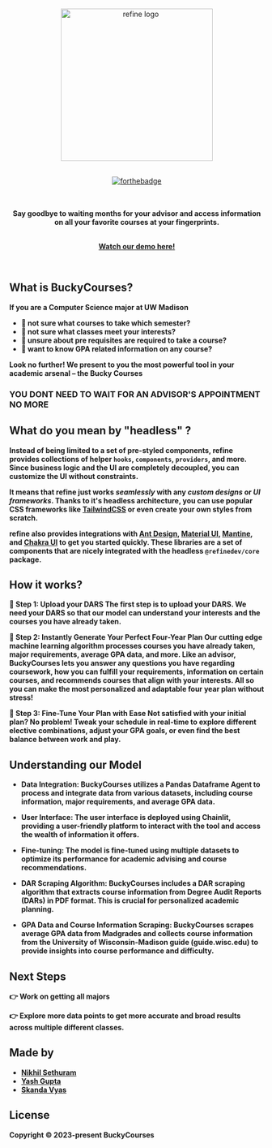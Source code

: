 <br/>

<div align="center" style="margin: 30px;">
<picture  style="display: inline-block;" >
  <source media="(prefers-color-scheme: light)" srcset="https://github.com/yashg4509/CheeseHacks2023/blob/main/output-onlinepngtools.png">
  <img alt="refine logo" width="300px" height="300px" src="https://github.com/yashg4509/CheeseHacks2023/blob/main/output-onlinepngtools.png">
</picture>

<br />
<br />
</a>

[![forthebadge](http://forthebadge.com/images/badges/made-with-python.svg)](http://forthebadge.com)

</div>

<br />

<div align="center"><strong>Say goodbye to waiting months for your advisor and access information on all your favorite courses at your fingerprints.
<br />
<br />

<a href="https://www.youtube.com/watch?v=ujYCJ9PE1Go&ab_channel=SkandaVyas">Watch our demo here!</a>

</div>

<br/>

## What is BuckyCourses?

If you are a Computer Science major at UW Madison
- 🔹 not sure what courses to take which semester?
- 🔹 not sure what classes meet your interests?
- 🔹 unsure about pre requisites are required to take a course?
- 🔹 want to know GPA related information on any course?

Look no further! We present to you the most powerful tool in your academic arsenal – the Bucky Courses 
### YOU DONT NEED TO WAIT FOR AN ADVISOR'S APPOINTMENT NO MORE

## What do you mean by "headless" ?

Instead of being limited to a set of pre-styled components, **refine** provides collections of helper `hooks`, `components`, `providers`, and more. Since business logic and the UI are completely decoupled, you can customize the UI without constraints.

It means that **refine** just works _seamlessly_ with any _custom designs_ or _UI frameworks_. Thanks to it's headless architecture, you can use popular CSS frameworks like [TailwindCSS](https://tailwindcss.com/) or even create your own styles from scratch.

refine also provides integrations with [Ant Design](https://ant.design/), [Material UI](https://mui.com/material-ui/getting-started/overview/), [Mantine](https://mantine.dev/), and [Chakra UI](https://chakra-ui.com/) to get you started quickly. These libraries are a set of components that are nicely integrated with the headless `@refinedev/core` package.

## How it works?

🔹 Step 1: Upload your DARS
The first step is to upload your DARS. We need your DARS so that our model can understand your interests and the courses you have already taken.

🔹 Step 2: Instantly Generate Your Perfect Four-Year Plan
Our cutting edge machine learning algorithm processes courses you have already taken, major requirements, average GPA data, and more. Like an advisor, BuckyCourses lets you answer any questions you have regarding coursework, how you can fulfill your requirements, information on certain courses, and recommends courses that align with your interests. All so you can make the most personalized and adaptable four year plan without stress!

🔹 Step 3: Fine-Tune Your Plan with Ease
Not satisfied with your initial plan? No problem! Tweak your schedule in real-time to explore different elective combinations, adjust your GPA goals, or even find the best balance between work and play.

## Understanding our Model


- **Data Integration**: BuckyCourses utilizes a Pandas Dataframe Agent to process and integrate data from various datasets, including course information, major requirements, and average GPA data.

- **User Interface**: The user interface is deployed using Chainlit, providing a user-friendly platform to interact with the tool and access the wealth of information it offers.

- **Fine-tuning**: The model is fine-tuned using multiple datasets to optimize its performance for academic advising and course recommendations.

- **DAR Scraping Algorithm**: BuckyCourses includes a DAR scraping algorithm that extracts course information from Degree Audit Reports (DARs) in PDF format. This is crucial for personalized academic planning.

- **GPA Data and Course Information Scraping**: BuckyCourses scrapes average GPA data from Madgrades and collects course information from the University of Wisconsin-Madison guide (guide.wisc.edu) to provide insights into course performance and difficulty.



## Next Steps

👉 Work on getting all majors

👉 Explore more data points to get more accurate and broad results across multiple different classes. 

## Made by

- <a href="https://www.linkedin.com/in/nikhilsethuramth/">Nikhil Sethuram</a>
- <a href="https://www.linkedin.com/in/yashsgupta/">Yash Gupta</a>
- <a href="https://www.linkedin.com/in/skanda-vyas/">Skanda Vyas</a>

## License

Copyright © 2023-present BuckyCourses


